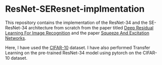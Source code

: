 # ResNet-SEResnet-implmentation

This repository contains the implementation of the ResNet-34 and the SE-ResNet-34 architecture from scratch from the paper titled [Deep Residual Learning For Image Recognition](https://doi.org/10.48550/arXiv.1512.03385) and the paper [Squeeze And Excitation Networks](https://doi.org/10.48550/arXiv.1709.01507).

Here, I have used the [CIFAR-10](https://www.cs.toronto.edu/~kriz/cifar.html) dataset. 
I have also performed Transfer Learning on the pre-trained ResNet-34 model using pytorch on the CIFAR-10 dataset.
